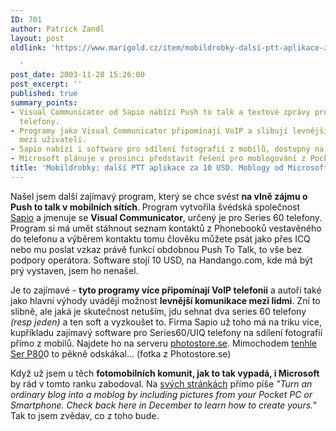 ```yaml
---
ID: 701
author: Patrick Zandl
layout: post
oldlink: 'https://www.marigold.cz/item/mobildrobky-dalsi-ptt-aplikace-za-10-usd-moblogy-od-microsoftu

  '
post_date: 2003-11-28 15:26:00
post_excerpt: ''
published: true
summary_points:
- Visual Communicator od Sapio nabízí Push to talk a textové zprávy pro Series 60
  telefony.
- Programy jako Visual Communicator připomínají VoIP a slibují levnější komunikaci
  mezi uživateli.
- Sapio nabízí i software pro sdílení fotografií z mobilů, dostupný na photostore.se.
- Microsoft plánuje v prosinci představit řešení pro moblogování z Pocket PC a Smartphone.
title: 'Mobildrobky: další PTT aplikace za 10 USD. Moblogy od Microsoftu'
---
```


<p>
Našel jsem další zajímavý program, který se chce svést <STRONG>na vlně zájmu o Push to talk v mobilních sítích</STRONG>. Program vytvořila švédská společnost <A href="http://www.sapio.se/" target=_blank>Sapio</A> a jmenuje se <STRONG>Visual Communicator</STRONG>, určený je pro Series 60 telefony. Program si má umět stáhnout seznam kontaktů z Phonebooků vestavěného do telefonu a výběrem kontaktu tomu člověku můžete psát jako přes ICQ nebo mu poslat vzkaz právě funkcí obdobnou Push To Talk, to vše bez podpory operátora. Software stojí 10 USD, na Handango.com, kde má být prý vystaven, jsem ho nenašel. </p>

<p>
Je to zajímavé - <STRONG>tyto programy více připomínají VoIP telefonii</STRONG> a autoři také jako hlavní výhody uvádějí možnost <STRONG>levnější komunikace mezi lidmi</STRONG>. Zní to slibně, ale jaká je skutečnost netuším, jdu sehnat dva series 60 telefony <EM>(resp jeden)</EM> a ten soft a vyzkoušet to. Firma Sapio už toho má na triku více, kupříkladu zajímavý software pro Series60/UIQ telefony na sdílení fotografií přímo z mobilů. Najdete ho na serveru <A href="http://www.photostore.se/" target=_blank>photostore.se</A>. Mimochodem <A href="http://www.photostore.se/index.php?category=Funny%20Pics&amp;showpicid=7152" target=_blank>tenhle Ser P80</A>0 to pěkně odskákal... (fotka z Photostore.se)</p>

<p>
Když už jsem u těch <STRONG>fotomobilních komunit, jak to tak vypadá, i Microsoft</STRONG> by rád v tomto ranku zabodoval. Na <A href="http://www.microsoft.com/windowsmobile/resources/communities/default.mspx" target=_blank>svých stránkách</A> přímo píše<EM> "Turn an ordinary blog into a moblog by including pictures from your Pocket PC or Smartphone. Check back here in December to learn how to create yours."</EM> Tak to jsem zvědav, co z toho bude. </p>